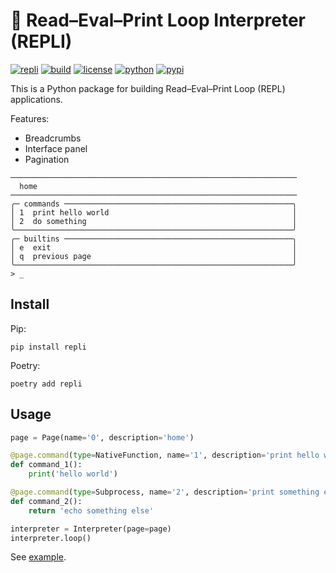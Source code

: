 # 🫥 Read–Eval–Print Loop Interpreter (REPLI)

[![repli](https://img.shields.io/badge/🫥-repli-red?style=flat-square)](https://github.com/luojiahai/repli)
[![build](https://img.shields.io/github/actions/workflow/status/luojiahai/repli/python-publish.yml?style=flat-square&logo=githubactions&logoColor=white)](https://github.com/luojiahai/repli/actions/workflows/python-publish.yml)
[![license](https://img.shields.io/github/license/luojiahai/repli?style=flat-square&logo=github&logoColor=white)](https://github.com/luojiahai/repli/blob/main/LICENSE)
[![python](https://img.shields.io/pypi/pyversions/repli?style=flat-square&logo=python&logoColor=white)](https://www.python.org/)
[![pypi](https://img.shields.io/pypi/v/repli?style=flat-square&logo=pypi&logoColor=white)](https://pypi.org/project/repli/)

This is a Python package for building Read–Eval–Print Loop (REPL) applications.

Features:

- Breadcrumbs
- Interface panel
- Pagination

```shell
────────────────────────────────────────────────────────────────
  home
────────────────────────────────────────────────────────────────
╭─ commands ───────────────────────────────────────────────────╮
│ 1  print hello world                                         │
│ 2  do something                                              │
╰──────────────────────────────────────────────────────────────╯
╭─ builtins ───────────────────────────────────────────────────╮
│ e  exit                                                      │
│ q  previous page                                             │
╰──────────────────────────────────────────────────────────────╯
> _
```

## Install

Pip:

```shell
pip install repli
```

Poetry:

```shell
poetry add repli
```

## Usage

```python
page = Page(name='0', description='home')

@page.command(type=NativeFunction, name='1', description='print hello world')
def command_1():
    print('hello world')

@page.command(type=Subprocess, name='2', description='print something else')
def command_2():
    return 'echo something else'

interpreter = Interpreter(page=page)
interpreter.loop()
```

See [example](./example).
